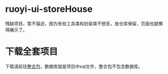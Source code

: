 # ruoyi-ui-storeHouse
残缺项目，暂不描述，因为有些工具类和封装类不想丢，放仓库保留，页面也就懒得展示了。
# 下载全套项目
下载请前往[整合包](https://github.com/JanYork/storeHouse-admin/releases)，数据库就是项目中sql文件，整合包不包含数据库。
